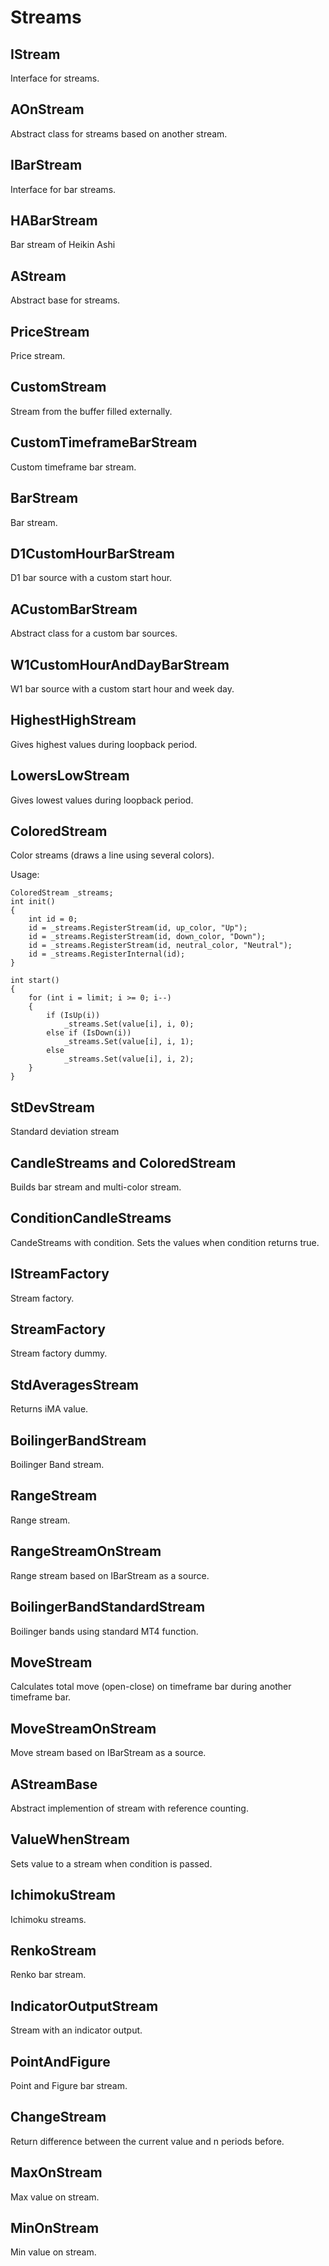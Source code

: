 # Streams

## IStream

Interface for streams.

## AOnStream

Abstract class for streams based on another stream.

## IBarStream

Interface for bar streams.

## HABarStream

Bar stream of Heikin Ashi

## AStream

Abstract base for streams.

## PriceStream

Price stream.

## CustomStream

Stream from the buffer filled externally.

## CustomTimeframeBarStream

Custom timeframe bar stream.

## BarStream

Bar stream.

## D1CustomHourBarStream

D1 bar source with a custom start hour.

## ACustomBarStream

Abstract class for a custom bar sources.

## W1CustomHourAndDayBarStream

W1 bar source with a custom start hour and week day.

## HighestHighStream

Gives highest values during loopback period.

## LowersLowStream

Gives lowest values during loopback period.

## ColoredStream

Color streams (draws a line using several colors).

Usage:

    ColoredStream _streams;
    int init()
    {
        int id = 0;
        id = _streams.RegisterStream(id, up_color, "Up");
        id = _streams.RegisterStream(id, down_color, "Down");
        id = _streams.RegisterStream(id, neutral_color, "Neutral");
        id = _streams.RegisterInternal(id);
    }

    int start()
    {
        for (int i = limit; i >= 0; i--)
        {
            if (IsUp(i))
                _streams.Set(value[i], i, 0);
            else if (IsDown(i)) 
                _streams.Set(value[i], i, 1);
            else
                _streams.Set(value[i], i, 2);
        }
    }

## StDevStream

Standard deviation stream

## CandleStreams and ColoredStream

Builds bar stream and multi-color stream.

## ConditionCandleStreams

CandeStreams with condition. Sets the values when condition returns true.

## IStreamFactory

Stream factory.

## StreamFactory

Stream factory dummy.

## StdAveragesStream

Returns iMA value.

## BoilingerBandStream

Boilinger Band stream.

## RangeStream

Range stream.

## RangeStreamOnStream

Range stream based on IBarStream as a source.

## BoilingerBandStandardStream

Boilinger bands using standard MT4 function.

## MoveStream

Calculates total move (open-close) on timeframe bar during another timeframe bar.

## MoveStreamOnStream

Move stream based on IBarStream as a source.

## AStreamBase

Abstract implemention of stream with reference counting.

## ValueWhenStream

Sets value to a stream when condition is passed.

## IchimokuStream

Ichimoku streams.

## RenkoStream

Renko bar stream.

## IndicatorOutputStream

Stream with an indicator output.

## PointAndFigure

Point and Figure bar stream.

## ChangeStream

Return difference between the current value and n periods before.

## MaxOnStream

Max value on stream.

## MinOnStream

Min value on stream.